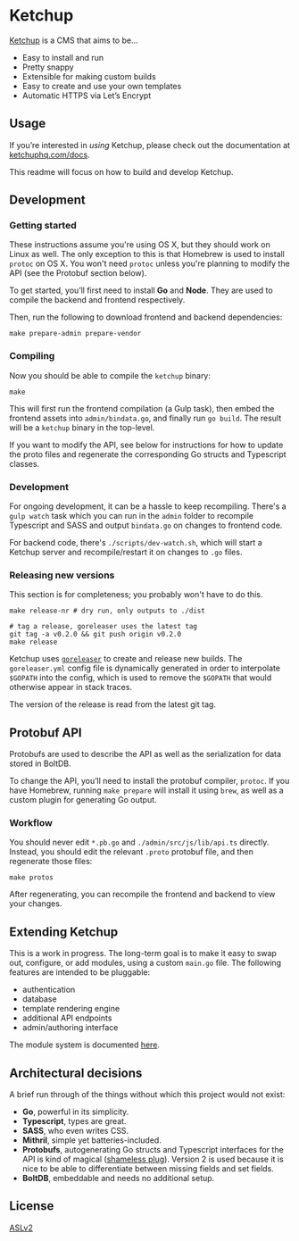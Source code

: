 # Ketchup

[Ketchup](https://ketchuphq.com) is a CMS that aims to be...

- Easy to install and run
- Pretty snappy
- Extensible for making custom builds
- Easy to create and use your own templates
- Automatic HTTPS via Let’s Encrypt

## Usage

If you’re interested in _using_ Ketchup, please check out the documentation at [ketchuphq.com/docs](https://ketchuphq.com/docs).

This readme will focus on how to build and develop Ketchup.

## Development

### Getting started

These instructions assume you're using OS X, but they should work on Linux as well. The only exception to this is that Homebrew is used to install `protoc` on OS X. You won't need `protoc` unless you're planning to modify the API (see the Protobuf section below).


To get started, you’ll first need to install **Go** and **Node**. They are used to compile the backend and frontend respectively.

Then, run the following to download frontend and backend dependencies:

```
make prepare-admin prepare-vendor
```

### Compiling

Now you should be able to compile the `ketchup` binary:

```
make
```

This will first run the frontend compilation (a Gulp task), then embed the frontend assets into `admin/bindata.go`, and finally run `go build`. The result will be a `ketchup` binary in the top-level.


If you want to modify the API, see below for instructions for how to update the proto files and regenerate the corresponding Go structs and Typescript classes.

### Development

For ongoing development, it can be a hassle to keep recompiling. There's a `gulp watch` task which you can run in the `admin` folder to recompile Typescript and SASS and output `bindata.go` on changes to frontend code.

For backend code, there's `./scripts/dev-watch.sh`, which will start a Ketchup server and recompile/restart it on changes to `.go` files.

### Releasing new versions

This section is for completeness; you probably won't have to do this.

```
make release-nr # dry run, only outputs to ./dist

# tag a release, goreleaser uses the latest tag
git tag -a v0.2.0 && git push origin v0.2.0
make release
```

Ketchup uses [`goreleaser`](https://github.com/goreleaser/goreleaser) to create and release new builds. The `goreleaser.yml` config file is dynamically generated in order to interpolate `$GOPATH` into the config, which is used to remove the `$GOPATH` that would otherwise appear in stack traces.

The version of the release is read from the latest git tag.


## Protobuf API

Protobufs are used to describe the API as well as the serialization for data stored in BoltDB.

To change the API, you’ll need to install the protobuf compiler, `protoc`. If you have Homebrew, running `make prepare` will install it using `brew`, as well as a custom plugin for generating Go output.

### Workflow

You should never edit `*.pb.go` and `./admin/src/js/lib/api.ts` directly. Instead, you should edit the relevant `.proto` protobuf file, and then regenerate those files:

```
make protos
```

After regenerating, you can recompile the frontend and backend to view your changes.

## Extending Ketchup

This is a work in progress. The long-term goal is to make it easy to swap out, configure, or add modules, using a custom `main.go` file. The following features are intended to be pluggable:

- authentication
- database
- template rendering engine
- additional API endpoints
- admin/authoring interface

The module system is documented [here](https://github.com/octavore/naga).

## Architectural decisions

A brief run through of the things without which this project would not exist:

- **Go**, powerful in its simplicity.
- **Typescript**, types are great.
- **SASS**, who even writes CSS.
- **Mithril**, simple yet batteries-included.
- **Protobufs**, autogenerating Go structs and Typescript interfaces for the API is kind of magical ([shameless plug](https://github.com/octavore/pbts)). Version 2 is used because it is nice to be able to differentiate between missing fields and set fields.
- **BoltDB**, embeddable and needs no additional setup.

## License

[ASLv2](https://www.apache.org/licenses/LICENSE-2.0.html)